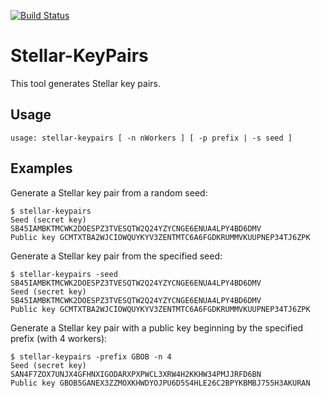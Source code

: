 [![Build Status](https://travis-ci.org/0intro/stellar-keypairs.svg?branch=master)](https://travis-ci.org/0intro/stellar-keypairs)

Stellar-KeyPairs
================

This tool generates Stellar key pairs.

Usage
-----

```
usage: stellar-keypairs [ -n nWorkers ] [ -p prefix | -s seed ]
```

Examples
--------

Generate a Stellar key pair from a random seed:

```
$ stellar-keypairs
Seed (secret key) SB45IAMBKTMCWK2DOESPZ3TVESQTW2Q24YZYCNGE6ENUA4LPY4BD6DMV
Public key GCMTXTBA2WJCIOWQUYKYV3ZENTMTC6A6FGDKRUMMVKUUPNEP34TJ6ZPK
```

Generate a Stellar key pair from the specified seed:

```
$ stellar-keypairs -seed SB45IAMBKTMCWK2DOESPZ3TVESQTW2Q24YZYCNGE6ENUA4LPY4BD6DMV
Seed (secret key) SB45IAMBKTMCWK2DOESPZ3TVESQTW2Q24YZYCNGE6ENUA4LPY4BD6DMV
Public key GCMTXTBA2WJCIOWQUYKYV3ZENTMTC6A6FGDKRUMMVKUUPNEP34TJ6ZPK
```

Generate a Stellar key pair with a public key beginning by the specified prefix (with 4 workers):

```
$ stellar-keypairs -prefix GBOB -n 4
Seed (secret key) SAN4F7ZOX7UNJX4GFHNXIGODARXPXPWCL3XRW4H2KKHW34PMJJRFD6BN
Public key GBOB5GANEX3ZZMOXKHWDYOJPU6D5S4HLE26C2BPYKBMBJ755H3AKURAN
```
